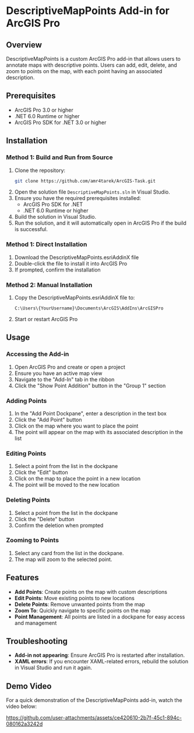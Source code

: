 # DescriptiveMapPoints Add-in for ArcGIS Pro

## Overview

DescriptiveMapPoints is a custom ArcGIS Pro add-in that allows users to annotate maps with descriptive points. Users can add, edit, delete, and zoom to points on the map, with each point having an associated description.

## Prerequisites

- ArcGIS Pro 3.0 or higher
- .NET 6.0 Runtime or higher
- ArcGIS Pro SDK for .NET 3.0 or higher


## Installation

### Method 1: Build and Run from Source

1. Clone the repository:
    ```bash
    git clone https://github.com/amr4tarek/ArcGIS-Task.git
    ```
2. Open the solution file `DescriptiveMapPoints.sln` in Visual Studio.
3. Ensure you have the required prerequisites installed:
    - ArcGIS Pro SDK for .NET
    - .NET 6.0 Runtime or higher
4. Build the solution in Visual Studio.
5. Run the solution, and it will automatically open in ArcGIS Pro if the build is successful.

### Method 1: Direct Installation

1. Download the DescriptiveMapPoints.esriAddinX file
2. Double-click the file to install it into ArcGIS Pro
3. If prompted, confirm the installation

### Method 2: Manual Installation

1. Copy the DescriptiveMapPoints.esriAddinX file to:
   ```
   C:\Users\{YourUsername}\Documents\ArcGIS\AddIns\ArcGISPro
   ```
2. Start or restart ArcGIS Pro

## Usage

### Accessing the Add-in

1. Open ArcGIS Pro and create or open a project
2. Ensure you have an active map view
3. Navigate to the "Add-In" tab in the ribbon
4. Click the "Show Point Addition" button in the "Group 1" section

### Adding Points

1. In the "Add Point Dockpane", enter a description in the text box
2. Click the "Add Point" button
3. Click on the map where you want to place the point
4. The point will appear on the map with its associated description in the list

### Editing Points

1. Select a point from the list in the dockpane
2. Click the "Edit" button
3. Click on the map to place the point in a new location
4. The point will be moved to the new location

### Deleting Points

1. Select a point from the list in the dockpane
2. Click the "Delete" button
3. Confirm the deletion when prompted

### Zooming to Points

1. Select any card from the list in the dockpane.
2. The map will zoom to the selected point.

## Features

- **Add Points**: Create points on the map with custom descriptions
- **Edit Points**: Move existing points to new locations
- **Delete Points**: Remove unwanted points from the map
- **Zoom To**: Quickly navigate to specific points on the map
- **Point Management**: All points are listed in a dockpane for easy access and management

## Troubleshooting

- **Add-in not appearing**: Ensure ArcGIS Pro is restarted after installation.
- **XAML errors**: If you encounter XAML-related errors, rebuild the solution in Visual Studio and run it again.

## Demo Video

For a quick demonstration of the DescriptiveMapPoints add-in, watch the video below:


https://github.com/user-attachments/assets/ce420610-2b7f-45c1-894c-080162a3242d

